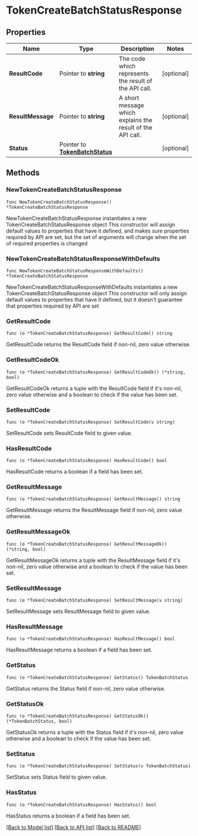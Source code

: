# TokenCreateBatchStatusResponse

## Properties

Name | Type | Description | Notes
------------ | ------------- | ------------- | -------------
**ResultCode** | Pointer to **string** | The code which represents the result of the API call. | [optional] 
**ResultMessage** | Pointer to **string** | A short message which explains the result of the API call. | [optional] 
**Status** | Pointer to [**TokenBatchStatus**](TokenBatchStatus.md) |  | [optional] 

## Methods

### NewTokenCreateBatchStatusResponse

`func NewTokenCreateBatchStatusResponse() *TokenCreateBatchStatusResponse`

NewTokenCreateBatchStatusResponse instantiates a new TokenCreateBatchStatusResponse object
This constructor will assign default values to properties that have it defined,
and makes sure properties required by API are set, but the set of arguments
will change when the set of required properties is changed

### NewTokenCreateBatchStatusResponseWithDefaults

`func NewTokenCreateBatchStatusResponseWithDefaults() *TokenCreateBatchStatusResponse`

NewTokenCreateBatchStatusResponseWithDefaults instantiates a new TokenCreateBatchStatusResponse object
This constructor will only assign default values to properties that have it defined,
but it doesn't guarantee that properties required by API are set

### GetResultCode

`func (o *TokenCreateBatchStatusResponse) GetResultCode() string`

GetResultCode returns the ResultCode field if non-nil, zero value otherwise.

### GetResultCodeOk

`func (o *TokenCreateBatchStatusResponse) GetResultCodeOk() (*string, bool)`

GetResultCodeOk returns a tuple with the ResultCode field if it's non-nil, zero value otherwise
and a boolean to check if the value has been set.

### SetResultCode

`func (o *TokenCreateBatchStatusResponse) SetResultCode(v string)`

SetResultCode sets ResultCode field to given value.

### HasResultCode

`func (o *TokenCreateBatchStatusResponse) HasResultCode() bool`

HasResultCode returns a boolean if a field has been set.

### GetResultMessage

`func (o *TokenCreateBatchStatusResponse) GetResultMessage() string`

GetResultMessage returns the ResultMessage field if non-nil, zero value otherwise.

### GetResultMessageOk

`func (o *TokenCreateBatchStatusResponse) GetResultMessageOk() (*string, bool)`

GetResultMessageOk returns a tuple with the ResultMessage field if it's non-nil, zero value otherwise
and a boolean to check if the value has been set.

### SetResultMessage

`func (o *TokenCreateBatchStatusResponse) SetResultMessage(v string)`

SetResultMessage sets ResultMessage field to given value.

### HasResultMessage

`func (o *TokenCreateBatchStatusResponse) HasResultMessage() bool`

HasResultMessage returns a boolean if a field has been set.

### GetStatus

`func (o *TokenCreateBatchStatusResponse) GetStatus() TokenBatchStatus`

GetStatus returns the Status field if non-nil, zero value otherwise.

### GetStatusOk

`func (o *TokenCreateBatchStatusResponse) GetStatusOk() (*TokenBatchStatus, bool)`

GetStatusOk returns a tuple with the Status field if it's non-nil, zero value otherwise
and a boolean to check if the value has been set.

### SetStatus

`func (o *TokenCreateBatchStatusResponse) SetStatus(v TokenBatchStatus)`

SetStatus sets Status field to given value.

### HasStatus

`func (o *TokenCreateBatchStatusResponse) HasStatus() bool`

HasStatus returns a boolean if a field has been set.


[[Back to Model list]](../README.md#documentation-for-models) [[Back to API list]](../README.md#documentation-for-api-endpoints) [[Back to README]](../README.md)


